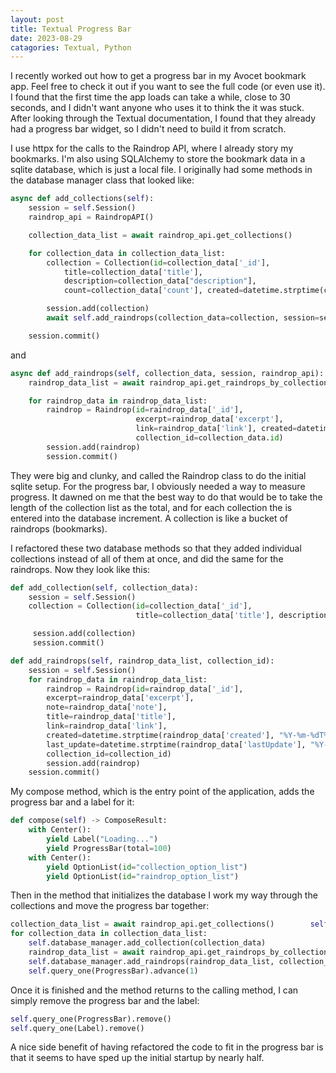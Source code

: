 ```yaml
---
layout: post
title: Textual Progress Bar
date: 2023-08-29
catagories: Textual, Python
---
```

I recently worked out how to get a progress bar in my Avocet bookmark app. Feel free to check it out if you want to see the full code (or even use it). I found that the first time the app loads can take a while, close to 30 seconds, and I didn't want anyone who uses it to think the it was stuck. After looking through the Textual documentation, I found that they already had a progress bar widget, so I didn't need to build it from scratch.

I use httpx for the calls to the Raindrop API, where I already story my bookmarks. I'm also using SQLAlchemy to store the bookmark data in a sqlite database, which is just a local file. I originally had some methods in the database manager class that looked like:

```python
async def add_collections(self):
    session = self.Session()
    raindrop_api = RaindropAPI()

    collection_data_list = await raindrop_api.get_collections()

    for collection_data in collection_data_list:
        collection = Collection(id=collection_data['_id'],
            title=collection_data['title'],
            description=collection_data["description"], 
            count=collection_data['count'], created=datetime.strptime(collection_data['created'], "%Y-%m-%dT%H:%M:%S.%fZ"), last_update=datetime.strptime(collection_data['lastUpdate'], "%Y-%m-%dT%H:%M:%S.%fZ"))

        session.add(collection)
        await self.add_raindrops(collection_data=collection, session=session, raindrop_api=raindrop_api)

    session.commit()
```

and

```python
async def add_raindrops(self, collection_data, session, raindrop_api):
    raindrop_data_list = await raindrop_api.get_raindrops_by_collection_id(collection_data.id)

    for raindrop_data in raindrop_data_list:
        raindrop = Raindrop(id=raindrop_data['_id'],
                            excerpt=raindrop_data['excerpt'],
                            link=raindrop_data['link'], created=datetime.strptime(raindrop_data['created'], "%Y-%m-%dT%H:%M:%S.%fZ"), last_update=datetime.strptime(raindrop_data['lastUpdate'], "%Y-%m-%dT%H:%M:%S.%fZ"),
                            collection_id=collection_data.id)
        session.add(raindrop)
        session.commit()
```

They were big and clunky, and called the Raindrop class to do the initial sqlite setup. For the progress bar, I obviously needed a way to measure progress. It dawned on me that the best way to do that would be to take the length of the collection list as the total, and for each collection the is entered into the database increment. A collection is like a bucket of raindrops (bookmarks).

I refactored these two database methods so that they added individual collections instead of all of them at once, and did the same for the raindrops. Now they look like this:

```python
def add_collection(self, collection_data):
    session = self.Session()
    collection = Collection(id=collection_data['_id'],
                            title=collection_data['title'], description=collection_data["description"], count=collection_data['count'], created=datetime.strptime(collection_data['created'], "%Y-%m-%dT%H:%M:%S.%fZ"), last_update=datetime.strptime(collection_data['lastUpdate'], "%Y-%m-%dT%H:%M:%S.%fZ"))

     session.add(collection)        
     session.commit()

def add_raindrops(self, raindrop_data_list, collection_id):
    session = self.Session()
    for raindrop_data in raindrop_data_list:
        raindrop = Raindrop(id=raindrop_data['_id'],
        excerpt=raindrop_data['excerpt'],
        note=raindrop_data['note'],
        title=raindrop_data['title'],
        link=raindrop_data['link'],
        created=datetime.strptime(raindrop_data['created'], "%Y-%m-%dT%H:%M:%S.%fZ"),
        last_update=datetime.strptime(raindrop_data['lastUpdate'], "%Y-%m-%dT%H:%M:%S.%fZ"),
        collection_id=collection_id)
        session.add(raindrop)
    session.commit()
```

My compose method, which is the entry point of the application, adds the progress bar and a label for it:

```python
def compose(self) -> ComposeResult:
    with Center():
        yield Label("Loading...")
        yield ProgressBar(total=100)
    with Center():
        yield OptionList(id="collection_option_list")
        yield OptionList(id="raindrop_option_list")
```

Then in the method that initializes the database I work my way through the collections and move the progress bar together:

```python
collection_data_list = await raindrop_api.get_collections()        self.query_one(ProgressBar).update(total=len(collection_data_list))
for collection_data in collection_data_list:
    self.database_manager.add_collection(collection_data)
    raindrop_data_list = await raindrop_api.get_raindrops_by_collection_id(collection_data["_id"])
    self.database_manager.add_raindrops(raindrop_data_list, collection_data["_id"])
    self.query_one(ProgressBar).advance(1)
```

Once it is finished and the method returns to the calling method, I can simply remove the progress bar and the label:

```python
self.query_one(ProgressBar).remove()
self.query_one(Label).remove()
```

A nice side benefit of having refactored the code to fit in the progress bar is that it seems to have sped up the initial startup by nearly half.
